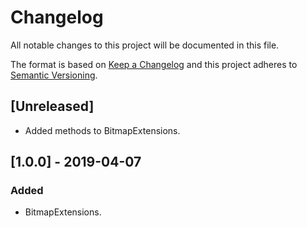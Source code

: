 # Changelog
All notable changes to this project will be documented in this file.

The format is based on [Keep a Changelog](http://keepachangelog.com/en/1.0.0/)
and this project adheres to [Semantic Versioning](http://semver.org/spec/v2.0.0.html).

## [Unreleased]
- Added methods to BitmapExtensions.

## [1.0.0] - 2019-04-07
### Added
 - BitmapExtensions.
 